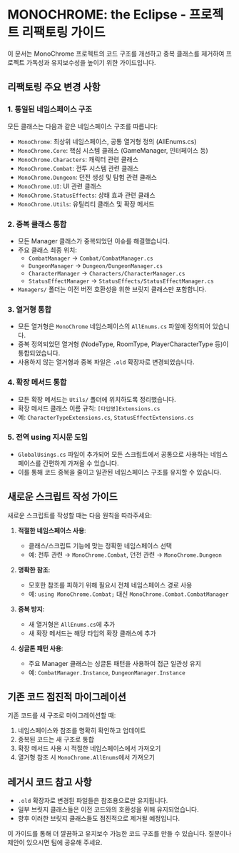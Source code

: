 # MONOCHROME: the Eclipse - 프로젝트 리팩토링 가이드

이 문서는 MonoChrome 프로젝트의 코드 구조를 개선하고 중복 클래스를 제거하여 프로젝트 가독성과 유지보수성을 높이기 위한 가이드입니다.

## 리팩토링 주요 변경 사항

### 1. 통일된 네임스페이스 구조

모든 클래스는 다음과 같은 네임스페이스 구조를 따릅니다:

- `MonoChrome`: 최상위 네임스페이스, 공통 열거형 정의 (AllEnums.cs)
- `MonoChrome.Core`: 핵심 시스템 클래스 (GameManager, 인터페이스 등)
- `MonoChrome.Characters`: 캐릭터 관련 클래스
- `MonoChrome.Combat`: 전투 시스템 관련 클래스
- `MonoChrome.Dungeon`: 던전 생성 및 탐험 관련 클래스
- `MonoChrome.UI`: UI 관련 클래스
- `MonoChrome.StatusEffects`: 상태 효과 관련 클래스
- `MonoChrome.Utils`: 유틸리티 클래스 및 확장 메서드

### 2. 중복 클래스 통합

- 모든 Manager 클래스가 중복되었던 이슈를 해결했습니다.
- 주요 클래스 최종 위치:
  - `CombatManager` → `Combat/CombatManager.cs`
  - `DungeonManager` → `Dungeon/DungeonManager.cs`
  - `CharacterManager` → `Characters/CharacterManager.cs`
  - `StatusEffectManager` → `StatusEffects/StatusEffectManager.cs`
- `Managers/` 폴더는 이전 버전 호환성을 위한 브릿지 클래스만 포함합니다.

### 3. 열거형 통합

- 모든 열거형은 `MonoChrome` 네임스페이스의 `AllEnums.cs` 파일에 정의되어 있습니다.
- 중복 정의되었던 열거형 (NodeType, RoomType, PlayerCharacterType 등)이 통합되었습니다.
- 사용하지 않는 열거형과 중복 파일은 `.old` 확장자로 변경되었습니다.

### 4. 확장 메서드 통합

- 모든 확장 메서드는 `Utils/` 폴더에 위치하도록 정리했습니다.
- 확장 메서드 클래스 이름 규칙: `[타입명]Extensions.cs`
- 예: `CharacterTypeExtensions.cs`, `StatusEffectExtensions.cs`

### 5. 전역 using 지시문 도입

- `GlobalUsings.cs` 파일이 추가되어 모든 스크립트에서 공통으로 사용하는 네임스페이스를 간편하게 가져올 수 있습니다.
- 이를 통해 코드 중복을 줄이고 일관된 네임스페이스 구조를 유지할 수 있습니다.

## 새로운 스크립트 작성 가이드

새로운 스크립트를 작성할 때는 다음 원칙을 따라주세요:

1. **적절한 네임스페이스 사용**:
   - 클래스/스크립트 기능에 맞는 정확한 네임스페이스 선택
   - 예: 전투 관련 → `MonoChrome.Combat`, 던전 관련 → `MonoChrome.Dungeon`

2. **명확한 참조**:
   - 모호한 참조를 피하기 위해 필요시 전체 네임스페이스 경로 사용
   - 예: `using MonoChrome.Combat;` 대신 `MonoChrome.Combat.CombatManager`

3. **중복 방지**:
   - 새 열거형은 `AllEnums.cs`에 추가
   - 새 확장 메서드는 해당 타입의 확장 클래스에 추가

4. **싱글톤 패턴 사용**:
   - 주요 Manager 클래스는 싱글톤 패턴을 사용하여 접근 일관성 유지
   - 예: `CombatManager.Instance`, `DungeonManager.Instance`

## 기존 코드 점진적 마이그레이션

기존 코드를 새 구조로 마이그레이션할 때:

1. 네임스페이스와 참조를 명확히 확인하고 업데이트
2. 중복된 코드는 새 구조로 통합
3. 확장 메서드 사용 시 적절한 네임스페이스에서 가져오기
4. 열거형 참조 시 `MonoChrome.AllEnums`에서 가져오기

## 레거시 코드 참고 사항

- `.old` 확장자로 변경된 파일들은 참조용으로만 유지됩니다.
- 일부 브릿지 클래스들은 이전 코드와의 호환성을 위해 유지되었습니다.
- 향후 이러한 브릿지 클래스들도 점진적으로 제거될 예정입니다.

이 가이드를 통해 더 깔끔하고 유지보수 가능한 코드 구조를 만들 수 있습니다. 질문이나 제안이 있으시면 팀에 공유해 주세요.
